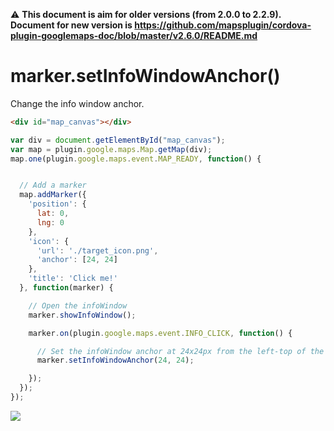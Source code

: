 :warning: **This document is aim for older versions (from 2.0.0 to 2.2.9).
Document for new version is https://github.com/mapsplugin/cordova-plugin-googlemaps-doc/blob/master/v2.6.0/README.md**

# marker.setInfoWindowAnchor()

Change the info window anchor.

```html
<div id="map_canvas"></div>
```

```js
var div = document.getElementById("map_canvas");
var map = plugin.google.maps.Map.getMap(div);
map.one(plugin.google.maps.event.MAP_READY, function() {


  // Add a marker
  map.addMarker({
    'position': {
      lat: 0,
      lng: 0
    },
    'icon': {
      'url': './target_icon.png',
      'anchor': [24, 24]
    },
    'title': 'Click me!'
  }, function(marker) {

    // Open the infoWindow
    marker.showInfoWindow();

    marker.on(plugin.google.maps.event.INFO_CLICK, function() {

      // Set the infoWindow anchor at 24x24px from the left-top of the icon.
      marker.setInfoWindowAnchor(24, 24);

    });
  });
});
```

![](image.gif)
